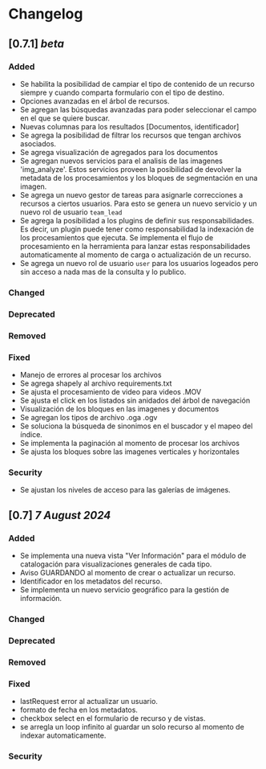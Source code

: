 # Changelog

## [0.7.1] _beta_

### Added
- Se habilita la posibilidad de campiar el tipo de contenido de un recurso siempre y cuando comparta formulario con el tipo de destino.
- Opciones avanzadas en el árbol de recursos.
- Se agregan las búsquedas avanzadas para poder seleccionar el campo en el que se quiere buscar.
- Nuevas columnas para los resultados [Documentos, identificador]
- Se agrega la posibilidad de filtrar los recursos que tengan archivos asociados.
- Se agrega visualización de agregados para los documentos
- Se agregan nuevos servicios para el analisis de las imagenes 'img_analyze'. Estos servicios proveen la posibilidad de devolver la metadata de los procesamientos y los bloques de segmentación en una imagen.
- Se agrega un nuevo gestor de tareas para asignarle correcciones a recursos a ciertos usuarios. Para esto se genera un nuevo servicio y un nuevo rol de usuario `team_lead`
- Se agrega la posibilidad a los plugins de definir sus responsabilidades. Es decir, un plugin puede tener como responsabilidad la indexación de los procesamientos que ejecuta. Se implementa el flujo de procesamiento en la herramienta para lanzar estas responsabilidades automaticamente al momento de carga o actualización de un recurso.
- Se agrega un nuevo rol de usuario `user` para los usuarios logeados pero sin acceso a nada mas de la consulta y lo publico.

### Changed

### Deprecated

### Removed

### Fixed
- Manejo de errores al procesar los archivos
- Se agrega shapely al archivo requirements.txt
- Se ajusta el procesamiento de video para videos .MOV
- Se ajusta el click en los listados sin anidados del árbol de navegación
- Visualización de los bloques en las imagenes y documentos
- Se agregan los tipos de archivo .oga .ogv
- Se soluciona la búsqueda de sinonimos en el buscador y el mapeo del índice.
- Se implementa la paginación al momento de procesar los archivos
- Se ajusta los bloques sobre las imagenes verticales y horizontales

### Security
- Se ajustan los niveles de acceso para las galerías de imágenes.

## [0.7] _7 August 2024_

### Added
- Se implementa una nueva vista "Ver Información" para el módulo de catalogación para visualizaciones generales de cada tipo.
- Aviso GUARDANDO al momento de crear o actualizar un recurso.
- Identificador en los metadatos del recurso.
- Se implementa un nuevo servicio geográfico para la gestión de información.

### Changed

### Deprecated

### Removed

### Fixed
- lastRequest error al actualizar un usuario.
- formato de fecha en los metadatos.
- checkbox select en el formulario de recurso y de vistas.
- se arregla un loop infinito al guardar un solo recurso al momento de indexar automaticamente.

### Security